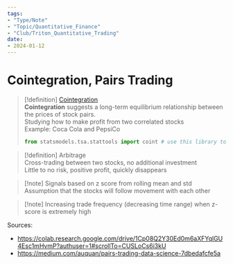 ```yaml
---  
tags:  
- "Type/Note"  
- "Topic/Quantitative_Finance"  
- "Club/Triton_Quantitative_Trading"  
date:  
- 2024-01-12  
---  
```

  
# Cointegration, Pairs Trading  
  
> [!definition] [Cointegration](https://www.statsmodels.org/stable/generated/statsmodels.tsa.stattools.coint.html)  
> **Cointegration** suggests a long-term equilibrium relationship between the prices of stock pairs.  
> Studying how to make profit from two correlated stocks  
> Example: Coca Cola and PepsiCo  
> ```Python  
> from statsmodels.tsa.stattools import coint # use this library to find this out the p_value  
> ```  
  
> [!definition] Arbitrage  
> Cross-trading between two stocks, no additional investment  
> Little to no risk, positive profit, quickly disappears  
  
> [!note] Signals based on z score from rolling mean and std  
> Assumption that the stocks will follow movement with each other  
  
> [!note] Increasing trade frequency (decreasing time range) when z-score is extremely high  
  
Sources:  
- https://colab.research.google.com/drive/1Cp08Q2Y30Ed0m6aXFYqlGU4Esc1mHvmP?authuser=1#scrollTo=CUSLoCs6i3kU  
- https://medium.com/auquan/pairs-trading-data-science-7dbedafcfe5a  
